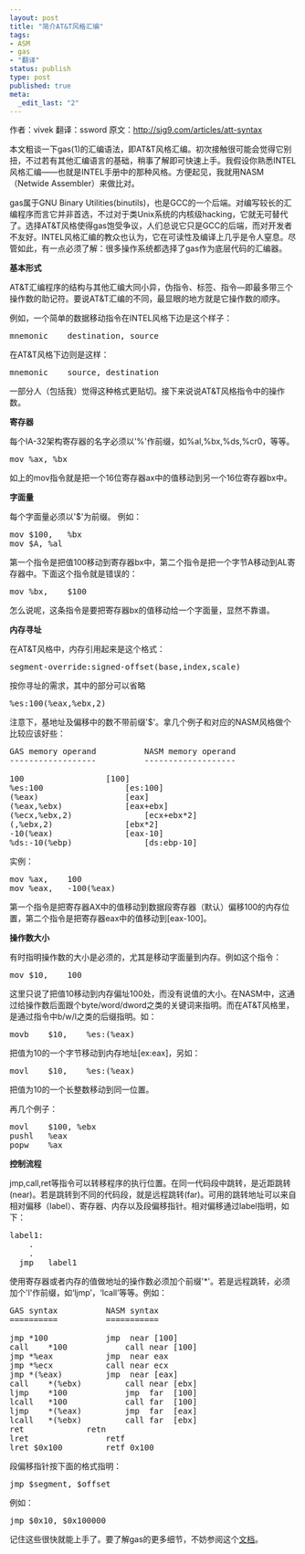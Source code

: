 ```yaml
---
layout: post
title: "简介AT&T风格汇编"
tags: 
- ASM
- gas
- "翻译"
status: publish
type: post
published: true
meta: 
  _edit_last: "2"
---
```


作者：vivek
翻译：ssword
原文：<a href="http://sig9.com/articles/att-syntax">http://sig9.com/articles/att-syntax</a>

本文粗谈一下gas(1)的汇编语法，即AT&T风格汇编。初次接触很可能会觉得它别扭，不过若有其他汇编语言的基础，稍事了解即可快速上手。我假设你熟悉INTEL风格汇编——也就是INTEL手册中的那种风格。方便起见，我就用NASM（Netwide Assembler）来做比对。

gas属于GNU Binary Utilities(binutils)，也是GCC的一个后端。对编写较长的汇编程序而言它并非首选，不过对于类Unix系统的内核级hacking，它就无可替代了。选择AT&T风格使得gas饱受争议，人们总说它只是GCC的后端，而对开发者不友好。INTEL风格汇编的教众也认为，它在可读性及编译上几乎是令人窒息。尽管如此，有一点必须了解：很多操作系统都选择了gas作为底层代码的汇编器。
<!--more-->

<strong>基本形式</strong>

AT&T汇编程序的结构与其他汇编大同小异，伪指令、标签、指令—即最多带三个操作数的助记符。要说AT&T汇编的不同，最显眼的地方就是它操作数的顺序。

例如，一个简单的数据移动指令在INTEL风格下边是这个样子：

<pre lang="asm">
mnemonic	destination, source
</pre>

在AT&T风格下边则是这样：

<pre lang="asm">
mnemonic	source, destination
</pre>

一部分人（包括我）觉得这种格式更贴切。接下来说说AT&T风格指令中的操作数。


<strong>寄存器</strong>

每个IA-32架构寄存器的名字必须以'%'作前缀，如%al,%bx,%ds,%cr0，等等。

<pre lang="asm">
mov	%ax, %bx
</pre>

如上的mov指令就是把一个16位寄存器ax中的值移动到另一个16位寄存器bx中。


<strong>字面量</strong>

每个字面量必须以'$'为前缀。 例如：

<pre lang="asm">
mov	$100,	%bx
mov	$A,	%al
</pre>

第一个指令是把值100移动到寄存器bx中，第二个指令是把一个字节A移动到AL寄存器中。下面这个指令就是错误的：

<pre lang="asm">
mov	%bx,	$100
</pre>

怎么说呢，这条指令是要把寄存器bx的值移动给一个字面量，显然不靠谱。


<strong>内存寻址</strong>

在AT&T风格中，内存引用起来是这个格式：

<pre lang="asm">
segment-override:signed-offset(base,index,scale)
</pre>

按你寻址的需求，其中的部分可以省略

<pre lang="asm">
%es:100(%eax,%ebx,2)
</pre>

注意下，基地址及偏移中的数不带前缀'$'。拿几个例子和对应的NASM风格做个比较应该好些：

<pre lang="asm">
GAS memory operand			NASM memory operand
------------------			-------------------

100					[100]
%es:100					[es:100]
(%eax)					[eax]
(%eax,%ebx)				[eax+ebx]
(%ecx,%ebx,2)				[ecx+ebx*2]
(,%ebx,2)				[ebx*2]
-10(%eax)				[eax-10]
%ds:-10(%ebp)				[ds:ebp-10]
</pre>

实例：

<pre lang="asm">
mov	%ax,	100
mov	%eax,	-100(%eax)
</pre>

第一个指令是把寄存器AX中的值移动到数据段寄存器（默认）偏移100的内存位置，第二个指令是把寄存器eax中的值移动到[eax-100]。


<strong>操作数大小</strong>

有时指明操作数的大小是必须的，尤其是移动字面量到内存。例如这个指令：

<pre lang="asm">
mov	$10,	100
</pre>

这里只说了把值10移动到内存偏址100处，而没有说值的大小。在NASM中，这通过给操作数后面跟个byte/word/dword之类的关键词来指明。而在AT&T风格里，是通过指令中b/w/l之类的后缀指明。如：

<pre lang="asm">
movb	$10,	%es:(%eax)
</pre>

把值为10的一个字节移动到内存地址[ex:eax]，另如：

<pre lang="asm">
movl	$10,	%es:(%eax)
</pre>

把值为10的一个长整数移动到同一位置。

再几个例子：

<pre lang="asm">
movl	$100, %ebx
pushl	%eax
popw	%ax
</pre>


<strong>控制流程</strong>

jmp,call,ret等指令可以转移程序的执行位置。在同一代码段中跳转，是近距跳转(near)。若是跳转到不同的代码段，就是远程跳转(far)。可用的跳转地址可以来自相对偏移（label）、寄存器、内存以及段偏移指针。相对偏移通过label指明，如下：

<pre lang="asm">
label1:
	.
	.
  jmp	label1
</pre>

使用寄存器或者内存的值做地址的操作数必须加个前缀'*'。若是远程跳转，必须加个'l'作前缀，如‘ljmp’，‘lcall’等等。例如：

<pre lang="asm">
GAS syntax			NASM syntax
==========			===========

jmp	*100			jmp  near [100]
call	*100			call near [100]
jmp	*%eax			jmp  near eax
jmp	*%ecx			call near ecx
jmp	*(%eax)			jmp  near [eax]
call	*(%ebx)			call near [ebx]
ljmp	*100			jmp  far  [100]
lcall	*100			call far  [100]
ljmp	*(%eax)			jmp  far  [eax]
lcall	*(%ebx)			call far  [ebx]
ret				retn
lret				retf
lret $0x100			retf 0x100
</pre>


段偏移指针按下面的格式指明：

<pre lang="asm">
jmp	$segment, $offset
</pre>

例如：

<pre lang="asm">
jmp	$0x10, $0x100000
</pre>

记住这些很快就能上手了。要了解gas的更多细节，不妨参阅这个<a href="http://sourceware.org/binutils/docs-2.16/as/index.html">文档</a>。
